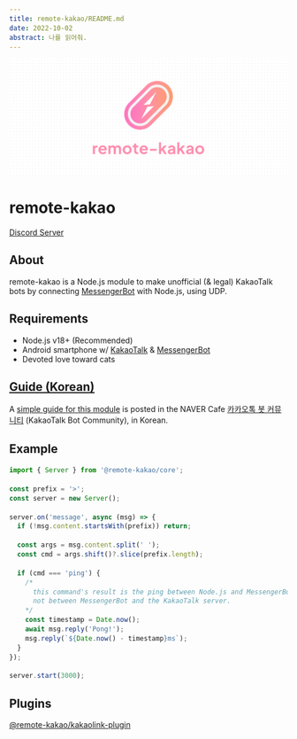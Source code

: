 ```yaml
---
title: remote-kakao/README.md
date: 2022-10-02
abstract: 나를 읽어줘.
---
```


![remote](https://raw.githubusercontent.com/remote-kakao/core/main/images/banner.png)

# remote-kakao

[Discord Server](https://discord.gg/T9PrmtcR8a)

## About

remote-kakao is a Node.js module to make unofficial (& legal) KakaoTalk bots by connecting [MessengerBot](https://play.google.com/store/apps/details?id=com.xfl.msgbot) with Node.js, using UDP.

## Requirements

- Node.js v18+ (Recommended)
- Android smartphone w/ [KakaoTalk](https://play.google.com/store/apps/details?id=com.kakao.talk) & [MessengerBot](https://play.google.com/store/apps/details?id=com.xfl.msgbot)
- Devoted love toward cats

## [Guide (Korean)](https://cafe.naver.com/nameyee/39660)

A [simple guide for this module](https://cafe.naver.com/nameyee/39660) is posted in the NAVER Cafe [카카오톡 봇 커뮤니티](https://cafe.naver.com/nameyee) (KakaoTalk Bot Community), in Korean.

## Example

```ts
import { Server } from '@remote-kakao/core';

const prefix = '>';
const server = new Server();

server.on('message', async (msg) => {
  if (!msg.content.startsWith(prefix)) return;

  const args = msg.content.split(' ');
  const cmd = args.shift()?.slice(prefix.length);

  if (cmd === 'ping') {
    /*
      this command's result is the ping between Node.js and MessengerBot,
      not between MessengerBot and the KakaoTalk server.
    */
    const timestamp = Date.now();
    await msg.reply('Pong!');
    msg.reply(`${Date.now() - timestamp}ms`);
  }
});

server.start(3000);
```

## Plugins

[@remote-kakao/kakaolink-plugin](https://github.com/remote-kakao/kakaolink-plugin)